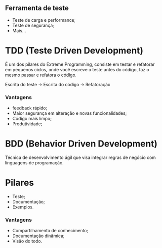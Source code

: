 ## Ferramenta de teste

* Teste de carga e performance;
* Teste de segurança;
* Mais...



# TDD (Teste Driven Development)

É um dos pilares do Extreme Programming, consiste em testar e refatorar em pequenos ciclos, onde você escreve o teste antes do código, faz o mesmo passar e refatora o código.



Escrita do teste -> Escrita do código -> Refatoração



### Vantagens

* feedback rápido;
* Maior segurança em alteração e novas funcionalidades;
* Código mais limpo;
* Produtividade;



# BDD (Behavior Driven Development)

Técnica de desenvolvimento ágil que visa integrar regras de negócio com linguagens de programação.



# Pilares

* Teste;
* Documentação;
* Exemplos.

### Vantagens

* Compartilhamento de conhecimento;
* Documentação dinâmica;
* Visão do todo.